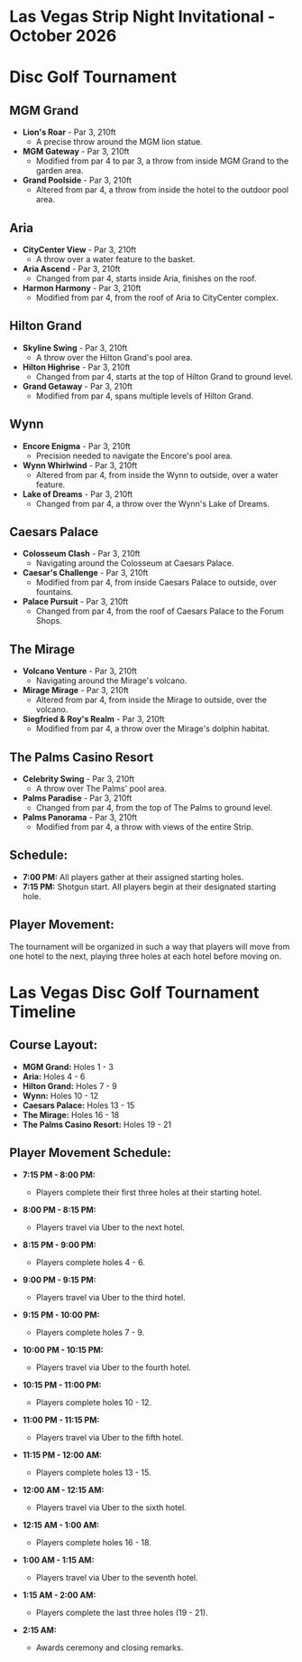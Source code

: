 # Las Vegas Strip Night Invitational - October 2026

# Disc Golf Tournament

## MGM Grand

- **Lion's Roar** - Par 3, 210ft
  - A precise throw around the MGM lion statue.
- **MGM Gateway** - Par 3, 210ft
  - Modified from par 4 to par 3, a throw from inside MGM Grand to the garden area.
- **Grand Poolside** - Par 3, 210ft
  - Altered from par 4, a throw from inside the hotel to the outdoor pool area.

## Aria

- **CityCenter View** - Par 3, 210ft
  - A throw over a water feature to the basket.
- **Aria Ascend** - Par 3, 210ft
  - Changed from par 4, starts inside Aria, finishes on the roof.
- **Harmon Harmony** - Par 3, 210ft
  - Modified from par 4, from the roof of Aria to CityCenter complex.

## Hilton Grand

- **Skyline Swing** - Par 3, 210ft
  - A throw over the Hilton Grand's pool area.
- **Hilton Highrise** - Par 3, 210ft
  - Changed from par 4, starts at the top of Hilton Grand to ground level.
- **Grand Getaway** - Par 3, 210ft
  - Modified from par 4, spans multiple levels of Hilton Grand.

## Wynn

- **Encore Enigma** - Par 3, 210ft
  - Precision needed to navigate the Encore's pool area.
- **Wynn Whirlwind** - Par 3, 210ft
  - Altered from par 4, from inside the Wynn to outside, over a water feature.
- **Lake of Dreams** - Par 3, 210ft
  - Changed from par 4, a throw over the Wynn's Lake of Dreams.

## Caesars Palace

- **Colosseum Clash** - Par 3, 210ft
  - Navigating around the Colosseum at Caesars Palace.
- **Caesar's Challenge** - Par 3, 210ft
  - Modified from par 4, from inside Caesars Palace to outside, over fountains.
- **Palace Pursuit** - Par 3, 210ft
  - Changed from par 4, from the roof of Caesars Palace to the Forum Shops.

## The Mirage

- **Volcano Venture** - Par 3, 210ft
  - Navigating around the Mirage's volcano.
- **Mirage Mirage** - Par 3, 210ft
  - Altered from par 4, from inside the Mirage to outside, over the volcano.
- **Siegfried & Roy's Realm** - Par 3, 210ft
  - Modified from par 4, a throw over the Mirage's dolphin habitat.

## The Palms Casino Resort

- **Celebrity Swing** - Par 3, 210ft
  - A throw over The Palms' pool area.
- **Palms Paradise** - Par 3, 210ft
  - Changed from par 4, from the top of The Palms to ground level.
- **Palms Panorama** - Par 3, 210ft
  - Modified from par 4, a throw with views of the entire Strip.

## Schedule:

- **7:00 PM:** All players gather at their assigned starting holes.
- **7:15 PM:** Shotgun start. All players begin at their designated starting hole.

## Player Movement:

The tournament will be organized in such a way that players will move from one hotel to the next, playing three holes at each hotel before moving on.

# Las Vegas Disc Golf Tournament Timeline

## Course Layout:

- **MGM Grand:** Holes 1 - 3
- **Aria:** Holes 4 - 6
- **Hilton Grand:** Holes 7 - 9
- **Wynn:** Holes 10 - 12
- **Caesars Palace:** Holes 13 - 15
- **The Mirage:** Holes 16 - 18
- **The Palms Casino Resort:** Holes 19 - 21

## Player Movement Schedule:

- **7:15 PM - 8:00 PM:**
  - Players complete their first three holes at their starting hotel.
- **8:00 PM - 8:15 PM:**
  - Players travel via Uber to the next hotel.
- **8:15 PM - 9:00 PM:**
  - Players complete holes 4 - 6.
- **9:00 PM - 9:15 PM:**
  - Players travel via Uber to the third hotel.
- **9:15 PM - 10:00 PM:**
  - Players complete holes 7 - 9.
- **10:00 PM - 10:15 PM:**
  - Players travel via Uber to the fourth hotel.
- **10:15 PM - 11:00 PM:**
  - Players complete holes 10 - 12.
- **11:00 PM - 11:15 PM:**
  - Players travel via Uber to the fifth hotel.
- **11:15 PM - 12:00 AM:**
  - Players complete holes 13 - 15.
- **12:00 AM - 12:15 AM:**
  - Players travel via Uber to the sixth hotel.
- **12:15 AM - 1:00 AM:**
  - Players complete holes 16 - 18.
- **1:00 AM - 1:15 AM:**
  - Players travel via Uber to the seventh hotel.
- **1:15 AM - 2:00 AM:**

  - Players complete the last three holes (19 - 21).

- **2:15 AM:**
  - Awards ceremony and closing remarks.
